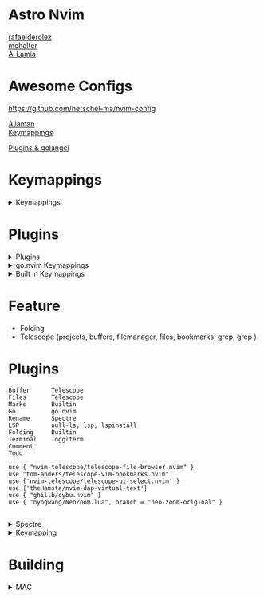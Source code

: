 # Astro Nvim
[rafaelderolez](https://github.com/rafaelderolez/astronvim)  
[mehalter](https://code.mehalter.com/AstroNvim_user/~files)  
[A-Lamia](https://github.com/A-Lamia/AstroNvim-conf)  


# Awesome Configs
https://github.com/herschel-ma/nvim-config

[Allaman](https://github.com/Allaman/nvim)
<BR/>
[Keymappings](https://github.com/Lazytangent/nvim-conf)
<BR/>

[Plugins & golangci](https://github.com/fablol/.cfg/tree/master/.config/nvim)

# Keymappings
<details>
  <summary>Keymappings</summary>
    
  ```
  \2    Telescope Buffers
  \t    Trouble
  \w    Telescope search <cword>
  \s    Telescope search word
  \3    LazyGit
  R     Replace
    
  ```
</details>

# Plugins
<details>
  <summary>Plugins</summary>
    
  ```
  Better Quick Fix (bqf)
  go.nvim
  Spectre
  Telescope (file, buffer, projects)
    
  ```
</details>
  

<details>
  <summary>go.nvim Keymappings</summary>
    
  ```  
  :ReplToggle
  :GoBreakToggle
  :GoDebug [OPTIONS]
    -c, --compile         compile and run\n"
    -r, --run             run\n"
    -t, --test            run tests\n"
    -R, --restart         restart\n"
    -s, --stop            stop\n"
    -h, --help            display this help and exit\n"
    -n, --nearest         debug nearest file\n"
    -p, --package         debug package\n"
    -f, --file            display file\n"
    -b, --breakpoint      set breakpoint\n"
    -T, --tag             set tag"
  
  DAP
    r = run
    c = continue
    n = step_over
    s = step_into
    o = step_out
    S = stop
    u = up
    D = down
    C = run_to_cursor
    b = toggle_breakpoint
    P = pause
```  
</details>
  
<details>
  <summary>Built in Keymappings</summary>
    
  ```
  tabe  Open New tab
  tabn  Go to next tab
  tabp  Go to previous tab
  tabm  Move tab
  tabc  Close tab
  gt    Goto next tab
  gp    Goto previous tab    
  ```
</details>  
  
# Feature
  - Folding
  - Telescope (projects, buffers, filemanager, files, bookmarks, grep, grep <cword>)

# Plugins
  
```
Buffer      Telescope
Files       Telescope
Marks       Builtin
Go          go.nvim
Rename      Spectre
LSP         null-ls, lsp, lspinstall
Folding     Builtin
Terminal    Togglterm
Comment
Todo
  
use { "nvim-telescope/telescope-file-browser.nvim" }
use "tom-anders/telescope-vim-bookmarks.nvim"
use {'nvim-telescope/telescope-ui-select.nvim' }
use {'theHamsta/nvim-dap-virtual-text'}
use { "ghillb/cybu.nvim" }
use { "nyngwang/NeoZoom.lua", branch = "neo-zoom-original" }
 
```
<details>
  <summary>Spectre</summary>
    
  ```
  <CR>  Goto Current File
  c     Input Replace
  t     Toggle Line
  o     Show Options
  R     Replace
    
  ```
</details>
<details>
  <summary>Keymapping</summary>
    
  ```
  ```
</details>

  
# Building
<details>
  <summary>MAC</summary>
    
  ```
#!/bin/bash

SDKROOT=/Applications/Xcode.app/Contents/Developer/Platforms/MacOSX.platform/Developer/SDKs/MacOSX11.0.sdk
INSTALL_PATH=$HOME/.local/apps/nvim

rm -rf neovim
rm -rf /usr/local/bin/nvim
rm -rf /usr/local/share/nvim
rm -rf /usr/local/lib/nvim

if [ -d "$INSTALL_PATH" ]; then rm -rf ${INSTALL_PATH}; fi

mkdir -p ${INSTALL_PATH}
brew install ninja libtool automake cmake pkg-config gettext
git clone https://github.com/neovim/neovim.git && cd neovim
git tag -d nightly
git tag nightly
make CMAKE_BUILD_TYPE=Release CMAKE_INSTALL_PREFIX=$INSTALL_PATH SDKROOT=$SDKROOT MACOSX_DEPLOYMENT_TARGET=11.0
make install
cd ..
rm -rf ~/neovim
ln -s ${INSTALL_PATH}/bin/nvim /usr/local/bin/nvim
ln -s ${INSTALL_PATH}/share/nvim /usr/local/share/nvim
ln -s ${INSTALL_PATH}/lib/nvim /usr/local/lib/nvim
  ```
</details>


